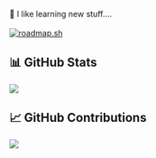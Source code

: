 <!--
**YutharsanS/YutharsanS** is a ✨ _special_ ✨ repository because its `README.md` (this file) appears on your GitHub profile.

Here are some ideas to get you started:

- 🔭 I’m currently working on ...
- 🌱 I’m currently learning ...
- 👯 I’m looking to collaborate on ...
- 🤔 I’m looking for help with ...
- 💬 Ask me about ...
- 📫 How to reach me: ...
- 😄 Pronouns: ...
- ⚡ Fun fact: ...
-->

🌱 I like learning new stuff.... </br> </br> 
[![roadmap.sh](https://roadmap.sh/card/tall/6645f5c2f4bbac657043d80b?variant=dark&roadmaps=computer-science%2Cjava)](https://roadmap.sh)

<h2>📊 GitHub Stats</h2>

<picture>
  <source
    srcset="https://github-readme-stats.vercel.app/api?username=YutharsanS&show_icons=true&theme=dark"
    media="(prefers-color-scheme: dark)"
  />
  <source
    srcset="https://github-readme-stats.vercel.app/api?username=YutharsanS&show_icons=true"
    media="(prefers-color-scheme: light), (prefers-color-scheme: no-preference)"
  />
  <img src="https://github-readme-stats.vercel.app/api?username=YutharsanS&show_icons=true" />
</picture>
<h2>📈 GitHub Contributions</h2>

<picture>
  <source
    srcset="https://github-contributor-stats.vercel.app/api?username=YutharsanS&limit=4&theme=dark&combine_all_yearly_contributions=true"
    media="(prefers-color-scheme: dark)"
  />
  <source
    srcset="https://github-contributor-stats.vercel.app/api?username=YutharsanS&limit=4&combine_all_yearly_contributions=true&theme=light"
    media="(prefers-color-scheme: light), (prefers-color-scheme: no-preference)"
  />
  <img src="https://github-readme-stats.vercel.app/api?username=YutharsanS&show_icons=true" />
</picture>
